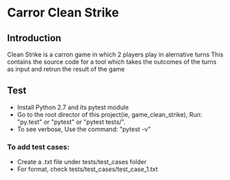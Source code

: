 # Carror Clean Strike
## Introduction
Clean Strike is a carron game in which 2 players play in alernative turns 
This contains the source code for a tool which takes the outcomes of the turns as input and retrun the result of the game

## Test
- Install Python 2.7 and its pytest module
- Go to the root director of this project(ie, game_clean_strike), Run: "py.test" or "pytest" or "pytest tests/".
- To see verbose, Use the command: "pytest -v"
### To add test cases:
- Create a .txt file under tests/test_cases folder
- For format, check tests/test_cases/test_case_1.txt
